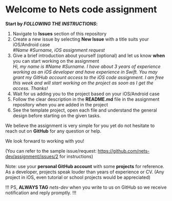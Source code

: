 # Welcome to Nets code assignment 

**Start by _FOLLOWING THE INSTRUCTIONS_:**

1. Navigate to **Issues** section of this repository
2. Create a new issue by selecting **New Issue** with a title suits your iOS/Android case  
    _#Name #Surname, iOS assignment request_  
3. Give a brief introduction about yourself (optional) and let us know **when** you can start working on the assignment  
    _Hi, my name is #Name #Surname. I have about 3 years of experience working as an iOS developer and have experience in Swift. You may grant my GitHub account access to the iOS code assignment. I am free this week and will start working on the project as soon as I get the access. Thanks!_  
4. Wait for us adding you to the project based on your iOS/Android case  
5. Follow the clear description in the **README.md** file in the assignment repository when you are added in the project 
6. See the template project, open each file and understand the general design before starting on the given tasks.  
  
We believe the assignment is very simple for you yet do not hesitate to reach out on **GitHub** for any question or help.
  
We look forward to working with you!  
  
(You can refer to the sample issue/request: https://github.com/nets-dev/assignment/issues/2 for instructions)

Note: use your **personal GitHub account** with some **projects** for reference.
As a developer, projects speak louder than years of experience or CV.
(Any project in iOS, even tutorial or school projects would be appreciated)

!!! PS, **ALWAYS TAG** _nets-dev_ when you write to us on GitHub so we receive notification and reply promptly. !!!
